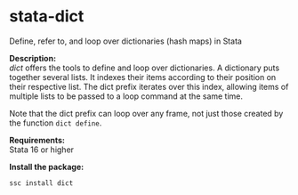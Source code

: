 # stata-dict
Define, refer to, and loop over dictionaries (hash maps) in Stata

**Description:**<br>
*dict* offers the tools to define and loop over dictionaries. A dictionary puts together several lists. It indexes their items according to their position on their respective list.  The dict prefix iterates over this index, allowing items of multiple lists to be passed to a loop command at the same time.

Note that the dict prefix can loop over any frame, not just those created by the function `dict define`.


**Requirements:**<br>
Stata 16 or higher

**Install the package:**
```
ssc install dict
```

